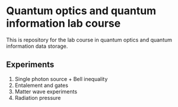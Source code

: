# Quantum optics and quantum information lab course

This is repository for the lab course in quantum optics and quantum information data storage.

## Experiments
1. Single photon source + Bell inequality
2. Entalement and gates
3. Matter wave experiments
4. Radiation pressure